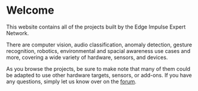 # Welcome

This website contains all of the projects built by the Edge Impulse Expert Network.

There are computer vision, audio classification, anomaly detection, gesture recognition, robotics, environmental and spacial awareness use cases and more, covering a wide variety of hardware, sensors, and devices.

As you browse the projects, be sure to make note that many of them could be adapted to use other hardware targets, sensors, or add-ons.  If you have any questions, simply let us know over on the [forum](https://forum.edgeimpulse.com/).


